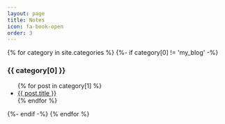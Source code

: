 ```yaml
---
layout: page
title: Notes
icon: fa-book-open
order: 3
---
```


{% for category in site.categories %}
{%- if category[0] != 'my_blog' -%}
  <h3>{{ category[0] }}</h3>
  <ul>
    {% for post in category[1] %}
      <li><a href="{{ post.url }}">{{ post.title }}</a></li>
    {% endfor %}
  </ul>
  {%- endif -%}
{% endfor %}
